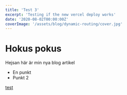 ```yaml
---
title: 'Test 3'
excerpt: 'Testing if the new vercel deploy works'
date: '2020-08-02T00:00:00Z'
coverImage: '/assets/blog/dynamic-routing/cover.jpg'
---
```


# Hokus pokus

Hejsan här är min nya blog artikel

- En punkt
- Punkt 2

<a href="hejsan">test</a>
